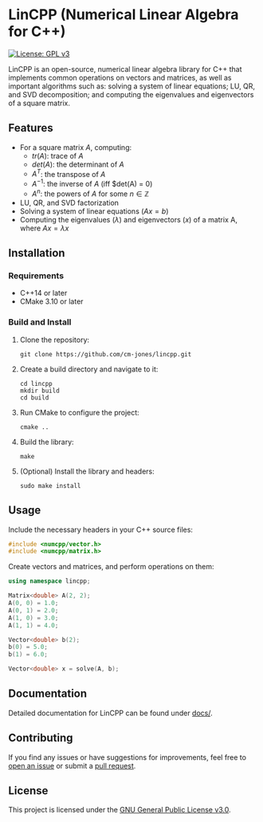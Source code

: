 # LinCPP (Numerical Linear Algebra for C++)

[![License: GPL v3](https://img.shields.io/badge/License-GPLv3-blue.svg)](https://www.gnu.org/licenses/gpl-3.0)

LinCPP is an open-source, numerical linear algebra library for C++ that implements common operations on vectors and matrices, as well as important algorithms such as: solving a system of linear equations; LU, QR, and SVD decomposition; and computing the eigenvalues and eigenvectors of a square matrix.

## Features

- For a square matrix $A$, computing:
  - $tr(A)$: trace of $A$
  - $det(A)$: the determinant of $A$
  - $A^T$: the transpose of $A$
  - $A^{-1}$: the inverse of $A$ (iff $det(A) = 0)
  - $A^n$: the powers of $A$ for some $n \in \mathbb{Z}$
- LU, QR, and SVD factorization
- Solving a system of linear equations ($Ax = b$)
- Computing the eigenvalues ($\lambda$) and eigenvectors ($x$) of a matrix A, where $Ax = \lambda x$

## Installation

### Requirements

- C++14 or later
- CMake 3.10 or later

### Build and Install

1. Clone the repository:
   ```
   git clone https://github.com/cm-jones/lincpp.git
   ```

2. Create a build directory and navigate to it:
   ```
   cd lincpp
   mkdir build
   cd build
   ```

3. Run CMake to configure the project:
   ```
   cmake ..
   ```

4. Build the library:
   ```
   make
   ```

5. (Optional) Install the library and headers:
   ```
   sudo make install
   ```

## Usage

Include the necessary headers in your C++ source files:

```cpp
#include <numcpp/vector.h>
#include <numcpp/matrix.h>
```

Create vectors and matrices, and perform operations on them:

```cpp
using namespace lincpp;

Matrix<double> A(2, 2);
A(0, 0) = 1.0;
A(0, 1) = 2.0;
A(1, 0) = 3.0;
A(1, 1) = 4.0;

Vector<double> b(2);
b(0) = 5.0;
b(1) = 6.0;

Vector<double> x = solve(A, b);
```

## Documentation

Detailed documentation for LinCPP can be found under [docs/](docs/).

## Contributing

If you find any issues or have suggestions for improvements, feel free to [open an issue](https://github.com/cm-jones/lincpp/issues/new) or submit a [pull request](https://github.com/cm-jones/lincpp/compare).

## License

This project is licensed under the [GNU General Public License v3.0](LICENSE).
